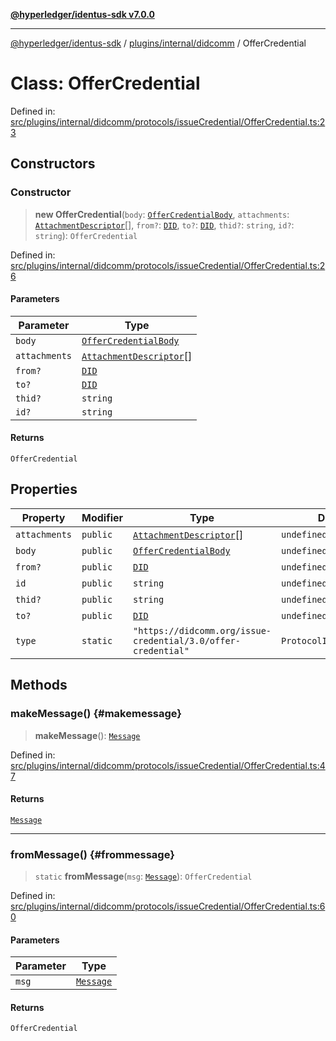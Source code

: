 [**@hyperledger/identus-sdk v7.0.0**](../../../../README.md)

***

[@hyperledger/identus-sdk](../../../../README.md) / [plugins/internal/didcomm](../README.md) / OfferCredential

# Class: OfferCredential

Defined in: [src/plugins/internal/didcomm/protocols/issueCredential/OfferCredential.ts:23](https://github.com/hyperledger/identus-edge-agent-sdk-ts/blob/96423ee84b124a31ce63036d9d623d1cb73a13c2/src/plugins/internal/didcomm/protocols/issueCredential/OfferCredential.ts#L23)

## Constructors

### Constructor

> **new OfferCredential**(`body`: [`OfferCredentialBody`](../interfaces/OfferCredentialBody.md), `attachments`: [`AttachmentDescriptor`](../../../../overview/namespaces/Domain/classes/AttachmentDescriptor.md)[], `from?`: [`DID`](../../../../overview/namespaces/Domain/classes/DID.md), `to?`: [`DID`](../../../../overview/namespaces/Domain/classes/DID.md), `thid?`: `string`, `id?`: `string`): `OfferCredential`

Defined in: [src/plugins/internal/didcomm/protocols/issueCredential/OfferCredential.ts:26](https://github.com/hyperledger/identus-edge-agent-sdk-ts/blob/96423ee84b124a31ce63036d9d623d1cb73a13c2/src/plugins/internal/didcomm/protocols/issueCredential/OfferCredential.ts#L26)

#### Parameters

| Parameter | Type |
| ------ | ------ |
| `body` | [`OfferCredentialBody`](../interfaces/OfferCredentialBody.md) |
| `attachments` | [`AttachmentDescriptor`](../../../../overview/namespaces/Domain/classes/AttachmentDescriptor.md)[] |
| `from?` | [`DID`](../../../../overview/namespaces/Domain/classes/DID.md) |
| `to?` | [`DID`](../../../../overview/namespaces/Domain/classes/DID.md) |
| `thid?` | `string` |
| `id?` | `string` |

#### Returns

`OfferCredential`

## Properties

| Property | Modifier | Type | Default value | Defined in |
| ------ | ------ | ------ | ------ | ------ |
| <a id="attachments"></a> `attachments` | `public` | [`AttachmentDescriptor`](../../../../overview/namespaces/Domain/classes/AttachmentDescriptor.md)[] | `undefined` | [src/plugins/internal/didcomm/protocols/issueCredential/OfferCredential.ts:28](https://github.com/hyperledger/identus-edge-agent-sdk-ts/blob/96423ee84b124a31ce63036d9d623d1cb73a13c2/src/plugins/internal/didcomm/protocols/issueCredential/OfferCredential.ts#L28) |
| <a id="body"></a> `body` | `public` | [`OfferCredentialBody`](../interfaces/OfferCredentialBody.md) | `undefined` | [src/plugins/internal/didcomm/protocols/issueCredential/OfferCredential.ts:27](https://github.com/hyperledger/identus-edge-agent-sdk-ts/blob/96423ee84b124a31ce63036d9d623d1cb73a13c2/src/plugins/internal/didcomm/protocols/issueCredential/OfferCredential.ts#L27) |
| <a id="from"></a> `from?` | `public` | [`DID`](../../../../overview/namespaces/Domain/classes/DID.md) | `undefined` | [src/plugins/internal/didcomm/protocols/issueCredential/OfferCredential.ts:29](https://github.com/hyperledger/identus-edge-agent-sdk-ts/blob/96423ee84b124a31ce63036d9d623d1cb73a13c2/src/plugins/internal/didcomm/protocols/issueCredential/OfferCredential.ts#L29) |
| <a id="id"></a> `id` | `public` | `string` | `undefined` | [src/plugins/internal/didcomm/protocols/issueCredential/OfferCredential.ts:32](https://github.com/hyperledger/identus-edge-agent-sdk-ts/blob/96423ee84b124a31ce63036d9d623d1cb73a13c2/src/plugins/internal/didcomm/protocols/issueCredential/OfferCredential.ts#L32) |
| <a id="thid"></a> `thid?` | `public` | `string` | `undefined` | [src/plugins/internal/didcomm/protocols/issueCredential/OfferCredential.ts:31](https://github.com/hyperledger/identus-edge-agent-sdk-ts/blob/96423ee84b124a31ce63036d9d623d1cb73a13c2/src/plugins/internal/didcomm/protocols/issueCredential/OfferCredential.ts#L31) |
| <a id="to"></a> `to?` | `public` | [`DID`](../../../../overview/namespaces/Domain/classes/DID.md) | `undefined` | [src/plugins/internal/didcomm/protocols/issueCredential/OfferCredential.ts:30](https://github.com/hyperledger/identus-edge-agent-sdk-ts/blob/96423ee84b124a31ce63036d9d623d1cb73a13c2/src/plugins/internal/didcomm/protocols/issueCredential/OfferCredential.ts#L30) |
| <a id="type"></a> `type` | `static` | `"https://didcomm.org/issue-credential/3.0/offer-credential"` | `ProtocolIds.OfferCredential` | [src/plugins/internal/didcomm/protocols/issueCredential/OfferCredential.ts:24](https://github.com/hyperledger/identus-edge-agent-sdk-ts/blob/96423ee84b124a31ce63036d9d623d1cb73a13c2/src/plugins/internal/didcomm/protocols/issueCredential/OfferCredential.ts#L24) |

## Methods

### makeMessage() {#makemessage}

> **makeMessage**(): [`Message`](../../../../overview/namespaces/Domain/classes/Message.md)

Defined in: [src/plugins/internal/didcomm/protocols/issueCredential/OfferCredential.ts:47](https://github.com/hyperledger/identus-edge-agent-sdk-ts/blob/96423ee84b124a31ce63036d9d623d1cb73a13c2/src/plugins/internal/didcomm/protocols/issueCredential/OfferCredential.ts#L47)

#### Returns

[`Message`](../../../../overview/namespaces/Domain/classes/Message.md)

***

### fromMessage() {#frommessage}

> `static` **fromMessage**(`msg`: [`Message`](../../../../overview/namespaces/Domain/classes/Message.md)): `OfferCredential`

Defined in: [src/plugins/internal/didcomm/protocols/issueCredential/OfferCredential.ts:60](https://github.com/hyperledger/identus-edge-agent-sdk-ts/blob/96423ee84b124a31ce63036d9d623d1cb73a13c2/src/plugins/internal/didcomm/protocols/issueCredential/OfferCredential.ts#L60)

#### Parameters

| Parameter | Type |
| ------ | ------ |
| `msg` | [`Message`](../../../../overview/namespaces/Domain/classes/Message.md) |

#### Returns

`OfferCredential`

